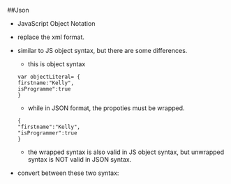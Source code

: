 ##Json

- JavaScript Object Notation
- replace the xml format.
- similar to JS object syntax, but there are some differences.
  - this is object syntax
  ```
  var objectLiteral= {
  firstname:"Kelly",
  isProgramme":true
  }
  ```
  - while in JSON format, the propoties must be wrapped.
  ```
  {
  "firstname":"Kelly",
  "isProgrammer":true
  }
  ```
  - the wrapped syntax is also valid in JS object syntax, but unwrapped syntax is NOT valid in JSON syntax.

 - convert between these two syntax:
 
